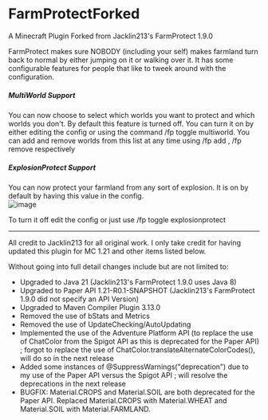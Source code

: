 # FarmProtectForked
A Minecraft Plugin Forked from Jacklin213's FarmProtect 1.9.0

FarmProtect makes sure NOBODY (including your self) makes farmland turn back to normal by either jumping on it or walking over it. It has some configurable features for people that like to tweek around with the configuration. 

##### MultiWorld Support
You can now choose to select which worlds you want to protect and which worlds you don't.
By default this feature is turned off. You can turn it on by either editing the config or using the command /fp toggle multiworld. You can add and remove worlds from this list at any time using /fp add , /fp remove respectively

##### ExplosionProtect Support
You can now protect your farmland from any sort of explosion. It is on by default by having this value in the config.                    
![image](https://github.com/woundedkoba/FarmProtectForked/assets/174161751/d4b3d351-54e2-43ff-ad29-8bc246090c76)

To turn it off edit the config or just use /fp toggle explosionprotect

---------------------------------------------------------------------------------

All credit to Jacklin213 for all original work. I only take credit for having updated this plugin for MC 1.21 and other items listed below.

Without going into full detail changes include but are not limited to:
- Upgraded to Java 21 (Jacklin213's FarmProtect 1.9.0 uses Java 8)
- Upgraded to Paper API 1.21-R0.1-SNAPSHOT (Jacklin213's FarmProtect 1.9.0 did not specify an API Version)
- Upgraded to Maven Compiler Plugin 3.13.0
- Removed the use of bStats and Metrics
- Removed the use of UpdateChecking/AutoUpdating
- Implemented the use of the Adventure Platform API (to replace the use of ChatColor from the Spigot API as this is deprecated for the Paper API) ; forgot to replace the use of ChatColor.translateAlternateColorCodes(), will do so in the next release
- Added some instances of @SuppressWarnings("deprecation") due to my use of the Paper API versus the Spigot API ; will resolve the deprecations in the next release
- BUGFIX: Material.CROPS and Material.SOIL are both deprecated for the Paper API. Replaced Material.CROPS with Material.WHEAT and Material.SOIL with Material.FARMLAND.











